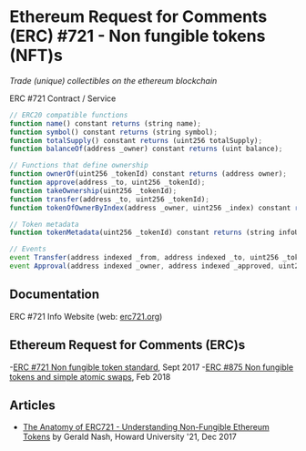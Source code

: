 # Ethereum Request for Comments (ERC) #721 - Non fungible tokens (NFT)s

_Trade (unique) collectibles on the ethereum blockchain_


ERC #721 Contract / Service

``` js
// ERC20 compatible functions
function name() constant returns (string name);
function symbol() constant returns (string symbol);
function totalSupply() constant returns (uint256 totalSupply);
function balanceOf(address _owner) constant returns (uint balance);

// Functions that define ownership
function ownerOf(uint256 _tokenId) constant returns (address owner);
function approve(address _to, uint256 _tokenId);
function takeOwnership(uint256 _tokenId);
function transfer(address _to, uint256 _tokenId);
function tokenOfOwnerByIndex(address _owner, uint256 _index) constant returns (uint tokenId);

// Token metadata
function tokenMetadata(uint256 _tokenId) constant returns (string infoUrl);

// Events
event Transfer(address indexed _from, address indexed _to, uint256 _tokenId);
event Approval(address indexed _owner, address indexed _approved, uint256 _tokenId);
```



## Documentation 

ERC #721 Info Website (web: [erc721.org](http://erc721.org))


## Ethereum Request for Comments (ERC)s

-[ERC #721 Non fungible token standard](https://github.com/ethereum/EIPs/issues/721), Sept 2017
-[ERC #875 Non fungible tokens and simple atomic swaps](https://github.com/ethereum/EIPs/issues/875), Feb 2018



## Articles

- [The Anatomy of ERC721 - Understanding Non-Fungible Ethereum Tokens](https://medium.com/crypto-currently/the-anatomy-of-erc721-e9db77abfc24)
by Gerald Nash, Howard University '21, Dec 2017


